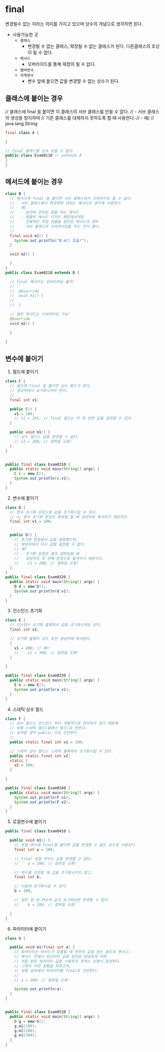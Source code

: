 # final

변경될수 없는 이라는 의미를 가지고 있으며 상수의 개념으로 생각하면 된다.

- 사용가능한 곳
  - `클래스`
    - 변경될 수 없는 클래스, 확장될 수 없는 클래스가 된다. 다른클래스의 조상이 될 수 없다.
  - `메서드`
    - 오버라이드를 통해 재정의 될 수 없다.
  - `멤버변수`
  - `지역변수`
    - 변수 앞에 붙으면 값을 변경할 수 없는 상수가 된다.

## 클래스에 붙이는 경우

// 클래스에 final 을 붙이면 이 클래스의 서브 클래스를 만들 수 없다.
// - 서브 클래스의 생성을 방지하여
// 기존 클래스를 대체하지 못하도록 할 때 사용한다.
// - 예)
// java.lang.String

```java
final class A {

}

// final 클래스를 상속 받을 수 없다.
public class Exam0110 // extends A
{
}
```

## 메서드에 붙이는 경우

```java
class B {
  // 메서드에 final 을 붙이면 서브 클래스에서 오버라이딩 할 수 없다.
  // - 서브 클래스에서 변경하면 안되는 메서드인 경우에 사용한다.
  // - 예)
  //   - 보안에 관련된 일을 하는 메서드
  //   - 템플릿 메서드 디자인 패턴에서처럼
  //     전체적인 작업 흐름을 정의한 메서드의 경우
  //     서브 클래스의 오버라이딩을 막는 것이 좋다.
  //
  final void m1() {
    System.out.println("B.m() 호출!");
  }

  void m2() {

  }
}
public class Exam0210 extends B {

  // final 메서드는 오버라이딩 불가!
  //
  //  @Override
  //  void m1() {
  //
  //  }

  // 일반 메서드는 오버라이딩 가능!
  @Override
  void m2() {

  }

}

```

## 변수에 붙이기

1. 필드에 붙이기

```java
class C {
  // 필드에 final 을 붙이면 상수 필드가 된다.
  // 생성자에서 초기화시켜야 한다.
  //
  final int v1;

  public C() {
    v1 = 100;
    // v1 = 101; // final 필드는 딱 한 번만 값을 설정할 수 있다.
  }

  public void m1() {
    // 상수 필드는 값을 변경할 수 없다.
    // v1 = 200; // 컴파일 오류!
  }
}


public final class Exam0310 {
  public static void main(String[] args) {
    C c = new C();
    System.out.println(c.v1);
  }
}
```

2. 변수에 붙이기

```java
class D {
  // 변수 초기화 문장으로 값을 초기화시킬 수 있다.
  // => 변수 초기화 문장은 컴파일 될 때 생성자로 복사되기 때문이다.
  final int v1 = 100;


  public D() {
    // 초기화 문장에서 값을 설정했으면,
    // 생성자에서 다시 값을 설정할 수 없다.
    // 왜?
    // - 초기화 문장은 결국 컴파일할 때
    //   생성자의 첫 번째 문장으로 옮겨지기 때문이다.
    //    v1 = 200; // 컴파일 오류!
  }
}
public final class Exam0320 {
  public static void main(String[] args) {
    D d = new D();
    System.out.println(d.v1);
  }
}
```

3. 인스턴스 초기화

```java
class E {
  // 인스턴스 초기화 블록에서 값을 초기화시켜도 된다.
  final int v1;

  // 초기화 블록의 코드 또한 생성자에 복사된다.
  {
    v1 = 200; // OK!
    //    v1 = 300; // 컴파일 오류!
  }

}

public final class Exam0330 {
  public static void main(String[] args) {
    E e = new E();
    System.out.println(e.v1);
  }
}
```

4. 스태틱 상수 필드

```java
class F {
  // 상수 필드는 인스턴스 마다 개별적으로 관리하지 않기 때문에
  // 보통 스태틱 필드(클래스 필드)로 만든다.
  // 공개할 경우 public 으로 선언한다.
  //
  public static final int v1 = 100;

  // 스태틱 상수 필드는 스태틱 블록에서 초기화시킬 수 있다.
  public static final int v2;
  static {
    v2 = 200;
  }

}

public final class Exam0340 {
  public static void main(String[] args) {
    System.out.println(F.v1);
    System.out.println(F.v2);
  }
}
```

5. 로컬변수에 붙이기

```java
public final class Exam0410 {

  public void m1() {
    // 로컬 변수에 final을 붙이면 값을 변경할 수 없는 상수로 사용된다.
    final int a = 100;

    // final 로컬 변수는 값을 변경할 수 없다.
    //    a = 200; // 컴파일 오류!

    // 변수를 선언할 때 값을 초기화시키지 않고,
    final int b;

    // 다음에 초기화시킬 수 있다.
    b = 100;

    // 일단 한 번 변수의 값이 초기화되면 변경할 수 없다.
    //    b = 200; // 컴파일 오류!

  }
}
```

6. 파라미터에 붙이기

```java
class G {

  public void m1(final int a) {
    // 파라미터는 메서드가 호출될 때 외부의 값을 받는 용도의 변수다.
    // 메서드 안에서 파라미터 값을 임의로 변경하게 되면
    // 처음 받은 파라미터 값을 사용하지 못하는 상황이 발생한다.
    // 그래서 이런 상황을 피하고자,
    // 보통 실무에서 파라미터를 final로 선언한다.
    //
    // a = 200; // 컴파일 오류!

    System.out.println(a);
  }
}


public final class Exam0510 {
  public static void main(String[] args) {
    G g = new G();
    g.m1(100);
    g.m1(200);
    g.m1(300);
  }
}
```